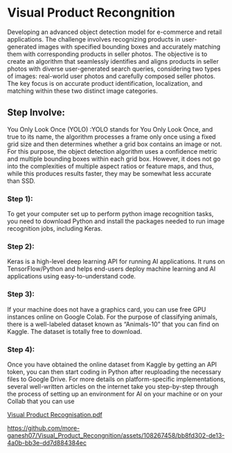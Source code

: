 # Visual Product Recongnition

Developing an advanced object detection model for e-commerce and retail applications. The challenge involves recognizing products in user-generated images with specified bounding boxes and accurately matching them with corresponding products in seller photos. The objective is to create an algorithm that seamlessly identifies and aligns products in seller photos with diverse user-generated search queries, considering two types of images: real-world user photos and carefully composed seller photos. The key focus is on accurate product identification, localization, and matching within these two distinct image categories.

## Step Involve:
You Only Look Once (YOLO) :YOLO stands for You Only Look Once, and true to its name, the 
algorithm processes a frame only once using a fixed grid size and then determines whether a 
grid box contains an image or not. For this purpose, the object detection algorithm uses a 
confidence metric and multiple bounding boxes within each grid box. However, it does not go 
into the complexities of multiple aspect ratios or feature maps, and thus, while this produces 
results faster, they may be somewhat less accurate than SSD.

### Step 1): 
To get your computer set up to perform python image recognition tasks, you need 
to download Python and install the packages needed to run image recognition jobs, including 
Keras.

### Step 2):
Keras is a high-level deep learning API for running AI applications. It runs on 
TensorFlow/Python and helps end-users deploy machine learning and AI applications using 
easy-to-understand code.

### Step 3): 
If your machine does not have a graphics card, you can use free GPU instances online 
on Google Colab. For the purpose of classifying animals, there is a well-labeled dataset known 
as “Animals-10” that you can find on Kaggle. The dataset is totally free to download.

### Step 4): 
Once you have obtained the online dataset from Kaggle by getting an API token, you 
can then start coding in Python after reuploading the necessary files to Google Drive. For more 
details on platform-specific implementations, several well-written articles on the internet 
take you step-by-step through the process of setting up an environment for AI on your 
machine or on your Collab that you can use


[Visual Product Recognisation.pdf](https://github.com/more-ganesh07/Visual_Product_Recongnition/files/14667978/Visual.Product.Recognisation.pdf)

https://github.com/more-ganesh07/Visual_Product_Recongnition/assets/108267458/bb8fd302-de13-4a0b-bb3e-dd7d884384ec

